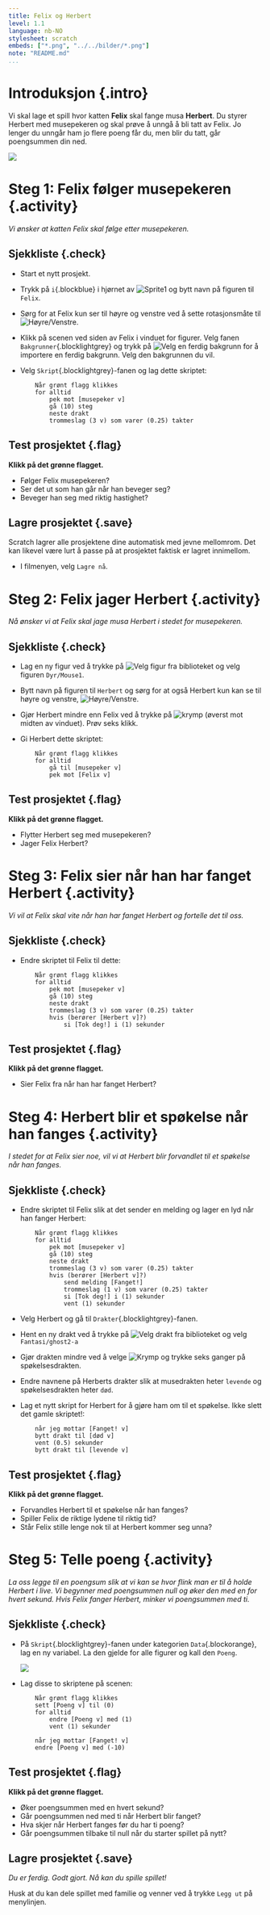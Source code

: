 ```yaml
---
title: Felix og Herbert
level: 1.1
language: nb-NO
stylesheet: scratch
embeds: ["*.png", "../../bilder/*.png"]
note: "README.md"
...
```


# Introduksjon {.intro}

Vi skal lage et spill hvor katten __Felix__ skal fange musa __Herbert__. Du styrer Herbert med musepekeren og skal prøve å unngå å bli tatt av Felix. Jo lenger du unngår ham jo flere poeng får du, men blir du tatt, går poengsummen din ned.

![](felix_og_herbert.png)

# Steg 1: Felix følger musepekeren {.activity}

*Vi ønsker at katten Felix skal følge etter musepekeren.*

## Sjekkliste {.check}

+ Start et nytt prosjekt.
+ Trykk på `i`{.blockblue} i hjørnet av ![Sprite1](sprite1.png) og bytt navn på figuren til `Felix`.
+ Sørg for at Felix kun ser til høyre og venstre ved å sette rotasjonsmåte til ![Høyre/Venstre](rotasjonsmate-hv.png).
+ Klikk på scenen ved siden av Felix i vinduet for figurer. Velg fanen `Bakgrunner`{.blocklightgrey} og trykk på ![Velg en ferdig bakgrunn](velg-bakgrunn.png) for å importere en ferdig bakgrunn. Velg den bakgrunnen du vil.
+ Velg `Skript`{.blocklightgrey}-fanen og lag dette skriptet:

    ```blocks
        Når grønt flagg klikkes
        for alltid
            pek mot [musepeker v]
            gå (10) steg
            neste drakt
            trommeslag (3 v) som varer (0.25) takter
    ```

## Test prosjektet {.flag}

__Klikk på det grønne flagget.__

+ Følger Felix musepekeren?
+ Ser det ut som han går når han beveger seg?
+ Beveger han seg med riktig hastighet?

## Lagre prosjektet {.save}

Scratch lagrer alle prosjektene dine automatisk med jevne mellomrom. Det kan likevel være lurt å passe på at prosjektet faktisk er lagret innimellom.

+ I filmenyen, velg `Lagre nå`.

# Steg 2: Felix jager Herbert {.activity}

*Nå ønsker vi at Felix skal jage musa Herbert i stedet for musepekeren.*

## Sjekkliste {.check}

+ Lag en ny figur ved å trykke på ![Velg figur fra biblioteket](hent-fra-bibliotek.png) og velg figuren `Dyr/Mouse1`.
+ Bytt navn på figuren til `Herbert` og sørg for at også Herbert kun kan se til høyre og venstre, ![Høyre/Venstre](rotasjonsmate-hv.png).
+ Gjør Herbert mindre enn Felix ved å trykke på ![krymp](krymp.png) (øverst mot midten av vinduet). Prøv seks klikk.
+ Gi Herbert dette skriptet:

    ```blocks
        Når grønt flagg klikkes
        for alltid
            gå til [musepeker v]
            pek mot [Felix v]
    ```

## Test prosjektet {.flag}

__Klikk på det grønne flagget.__

+ Flytter Herbert seg med musepekeren?
+ Jager Felix Herbert?

# Steg 3: Felix sier når han har fanget Herbert {.activity}

*Vi vil at Felix skal vite når han har fanget Herbert og fortelle det til oss.*

## Sjekkliste {.check}

+ Endre skriptet til Felix til dette:

    ```blocks
        Når grønt flagg klikkes
        for alltid
            pek mot [musepeker v]
            gå (10) steg
            neste drakt
            trommeslag (3 v) som varer (0.25) takter
            hvis (berører [Herbert v]?)
                si [Tok deg!] i (1) sekunder
    ```

## Test prosjektet {.flag}

__Klikk på det grønne flagget.__

+ Sier Felix fra når han har fanget Herbert?

# Steg 4: Herbert blir et spøkelse når han fanges {.activity}

*I stedet for at Felix sier noe, vil vi at Herbert blir forvandlet til et spøkelse når han fanges.*

## Sjekkliste {.check}

+ Endre skriptet til Felix slik at det sender en melding og lager en lyd når han fanger Herbert:

    ```blocks
        Når grønt flagg klikkes
        for alltid
            pek mot [musepeker v]
            gå (10) steg
            neste drakt
            trommeslag (3 v) som varer (0.25) takter
            hvis (berører [Herbert v]?)
                send melding [Fanget!]
                trommeslag (1 v) som varer (0.25) takter
                si [Tok deg!] i (1) sekunder
                vent (1) sekunder
    ```
  
+ Velg Herbert og gå til `Drakter`{.blocklightgrey}-fanen.
+ Hent en ny drakt ved å trykke på ![Velg drakt fra biblioteket](hent-fra-bibliotek.png) og velg `Fantasi/ghost2-a`
+ Gjør drakten mindre ved å velge ![Krymp](krymp.png) og trykke seks ganger på spøkelsesdrakten.
+ Endre navnene på Herberts drakter slik at musedrakten heter `levende` og spøkelsesdrakten heter `død`.
+ Lag et nytt skript for Herbert for å gjøre ham om til et spøkelse. Ikke slett det gamle skriptet!:

    ```blocks
        når jeg mottar [Fanget! v]
        bytt drakt til [død v]
        vent (0.5) sekunder
        bytt drakt til [levende v]
    ```

## Test prosjektet {.flag}

__Klikk på det grønne flagget.__

+ Forvandles Herbert til et spøkelse når han fanges?
+ Spiller Felix de riktige lydene til riktig tid?
+ Står Felix stille lenge nok til at Herbert kommer seg unna?

# Steg 5: Telle poeng {.activity}

*La oss legge til en poengsum slik at vi kan se hvor flink man er til å holde Herbert i live. Vi begynner med poengsummen null og øker den med en for hvert sekund. Hvis Felix fanger Herbert, minker vi poengsummen med ti.*

## Sjekkliste {.check}

+ På `Skript`{.blocklightgrey}-fanen under kategorien `Data`{.blockorange}, lag en ny variabel. La den gjelde for alle figurer og kall den `Poeng`.

    ![](ny-variabel-poeng.png)

+ Lag disse to skriptene på scenen:

    ```blocks
        Når grønt flagg klikkes
        sett [Poeng v] til (0)
        for alltid
            endre [Poeng v] med (1)
            vent (1) sekunder

        når jeg mottar [Fanget! v]
        endre [Poeng v] med (-10)
    ```

## Test prosjektet {.flag}

__Klikk på det grønne flagget.__

+ Øker poengsummen med en hvert sekund?
+ Går poengsummen ned med ti når Herbert blir fanget?
+ Hva skjer når Herbert fanges før du har ti poeng?
+ Går poengsummen tilbake til null når du starter spillet på nytt?

## Lagre prosjektet {.save}

*Du er ferdig. Godt gjort. Nå kan du spille spillet!*

Husk at du kan dele spillet med familie og venner ved å trykke `Legg ut` på menylinjen.

